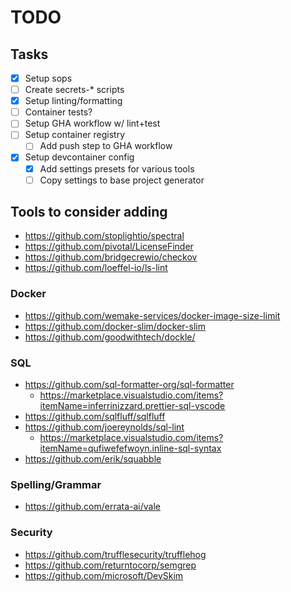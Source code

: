 # TODO

## Tasks

- [x] Setup sops
- [ ] Create secrets-\* scripts
- [x] Setup linting/formatting
- [ ] Container tests?
- [ ] Setup GHA workflow w/ lint+test
- [ ] Setup container registry
  - [ ] Add push step to GHA workflow
- [x] Setup devcontainer config
  - [x] Add settings presets for various tools
  - [ ] Copy settings to base project generator

## Tools to consider adding

- <https://github.com/stoplightio/spectral>
- <https://github.com/pivotal/LicenseFinder>
- <https://github.com/bridgecrewio/checkov>
- <https://github.com/loeffel-io/ls-lint>

### Docker

- <https://github.com/wemake-services/docker-image-size-limit>
- <https://github.com/docker-slim/docker-slim>
- <https://github.com/goodwithtech/dockle/>

### SQL

- <https://github.com/sql-formatter-org/sql-formatter>
  - <https://marketplace.visualstudio.com/items?itemName=inferrinizzard.prettier-sql-vscode>
- <https://github.com/sqlfluff/sqlfluff>
- <https://github.com/joereynolds/sql-lint>
  - <https://marketplace.visualstudio.com/items?itemName=qufiwefefwoyn.inline-sql-syntax>
- <https://github.com/erik/squabble>

### Spelling/Grammar

- <https://github.com/errata-ai/vale>

### Security

- <https://github.com/trufflesecurity/trufflehog>
- <https://github.com/returntocorp/semgrep>
- <https://github.com/microsoft/DevSkim>
